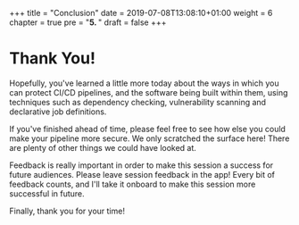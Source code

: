 +++
title = "Conclusion"
date = 2019-07-08T13:08:10+01:00
weight = 6
chapter = true
pre = "<b>5. </b>"
draft = false
+++

# Thank You!

Hopefully, you've learned a little more today about the ways in which you can protect CI/CD pipelines, and the software being built within them, using techniques such as dependency checking, vulnerability scanning and declarative job definitions.

If you've finished ahead of time, please feel free to see how else you could make your pipeline more secure. We only scratched the surface here! There are plenty of other things we could have looked at.

Feedback is really important in order to make this session a success for future audiences. Please leave session feedback in the app! Every bit of feedback counts, and I'll take it onboard to make this session more successful in future.

Finally, thank you for your time!